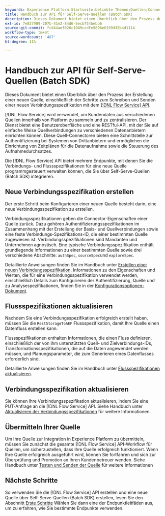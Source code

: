 ```yaml
---
keywords: Experience Platform;Startseite;beliebte Themen;Quellen;Connectoren;Quell-Connectoren;Quellen-SDK;SDK
title: Handbuch zur API für Self-Serve-Quellen (Batch SDK)
description: Dieses Dokument bietet einen Überblick über den Prozess der Erstellung einer neuen Quelle, einschließlich der Schritte zum Abrufen, Schreiben und Senden einer neuen Verbindungsspezifikation mithilfe der Flow Service-API.
exl-id: 7e827989-207b-41e2-84d6-5ecb754bebb6
source-git-commit: fcd44aef026c1049ccdfe5896e6199d32b4d1114
workflow-type: tm+mt
source-wordcount: '487'
ht-degree: 11%

---
```


# Handbuch zur API für Self-Serve-Quellen (Batch SDK)

Dieses Dokument bietet einen Überblick über den Prozess der Erstellung einer neuen Quelle, einschließlich der Schritte zum Schreiben und Senden einer neuen Verbindungsspezifikation mit dem [[!DNL Flow Service] API](https://www.adobe.io/experience-platform-apis/references/flow-service/).

[!DNL Flow Service] wird verwendet, um Kundendaten aus verschiedenen Quellen innerhalb von Platform zu sammeln und zu zentralisieren. Der Dienst bietet eine Benutzeroberfläche und eine RESTful-API, mit der Sie auf einfache Weise Quellverbindungen zu verschiedenen Datenanbietern einrichten können. Diese Quell-Connectoren bieten eine Schnittstelle zur Authentifizierung bei Systemen von Drittanbietern und ermöglichen die Einrichtung von Zeitplänen für die Datenaufnahme sowie die Steuerung des Aufnahmedurchsatzes.

Die [!DNL Flow Service] API bietet mehrere Endpunkte, mit denen Sie die Verbindungs- und Flussspezifikationen für eine neue Quelle programmgesteuert verwalten können, die Sie über Self-Serve-Quellen (Batch SDK) integrieren.

## Neue Verbindungsspezifikation erstellen

Der erste Schritt beim Konfigurieren einer neuen Quelle besteht darin, eine neue Verbindungsspezifikation zu erstellen.

Verbindungsspezifikationen geben die Connector-Eigenschaften einer Quelle zurück. Dazu gehören Authentifizierungsspezifikationen im Zusammenhang mit der Erstellung der Basis- und Quellverbindungen sowie eine feste Verbindungs-Spezifikations-ID, die einer bestimmten Quelle zugewiesen ist. Verbindungsspezifikationen sind Mandanten und Unternehmen agnostisch. Eine typische Verbindungsspezifikation enthält grundlegende Informationen zu einer bestimmten Quelle sowie drei verschiedene Abschnitte: `authSpec`, `sourceSpec`und `exploreSpec`.

Detaillierte Anweisungen finden Sie im Handbuch unter [Erstellen einer neuen Verbindungsspezifikation](./create.md). Informationen zu den Eigenschaften und Werten, die für eine Verbindungsspezifikation verwendet werden, einschließlich Details zum Konfigurieren der Authentifizierung, Quelle und zu Analysespezifikationen, finden Sie in der [Konfigurationsoptionen-Dokument](../config/config.md).

## Flussspezifikationen aktualisieren

Nachdem Sie eine Verbindungsspezifikation erfolgreich erstellt haben, müssen Sie die `RestStorageToAEP` Flussspezifikation, damit Ihre Quelle einen Datenfluss erstellen kann.

Flussspezifikationen enthalten Informationen, die einen Fluss definieren, einschließlich der von ihm unterstützten Quell- und Zielverbindungs-IDs, Transformationsspezifikationen, die auf die Daten angewendet werden müssen, und Planungsparameter, die zum Generieren eines Datenflusses erforderlich sind.

Detaillierte Anweisungen finden Sie im Handbuch unter [Flussspezifikationen aktualisieren](./update-flow-specs.md).

## Verbindungsspezifikation aktualisieren

Sie können Ihre Verbindungsspezifikation aktualisieren, indem Sie eine PUT-Anfrage an die [!DNL Flow Service] API. Siehe Handbuch unter [Aktualisieren der Verbindungsspezifikationen](./update-connection-specs.md) für weitere Informationen.

## Übermitteln Ihrer Quelle

Um Ihre Quelle zur Integration in Experience Platform zu übermitteln, müssen Sie zunächst die gesamte [!DNL Flow Service] API-Workflow für Quellen, um sicherzustellen, dass Ihre Quelle erfolgreich funktioniert. Wenn Ihre Quelle erfolgreich ausgeführt wird, können Sie fortfahren und sich zur Überprüfung und Promotion an Ihren Kundenbetreuer wenden. Siehe Handbuch unter [Testen und Senden der Quelle](./submit.md) für weitere Informationen

## Nächste Schritte

So verwenden Sie die [!DNL Flow Service] API erstellen und eine neue Quelle über Self-Serve-Quellen (Batch SDK) erstellen, lesen Sie den Abschnitt [Erste Schritte](./getting-started.md) Wählen Sie dann eine der Endpunktleitfäden aus, um zu erfahren, wie Sie bestimmte Endpunkte verwenden.
